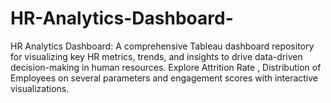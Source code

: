 # HR-Analytics-Dashboard-
HR Analytics Dashboard: A comprehensive Tableau dashboard repository for visualizing key HR metrics, trends, and insights to drive data-driven decision-making in human resources. Explore Attrition Rate , Distribution of Employees on several parameters  and engagement scores with interactive visualizations.
